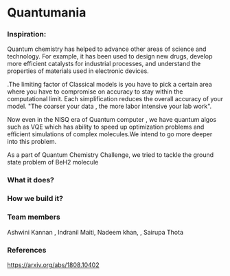 # Quantumania

### Inspiration:
Quantum chemistry has helped to advance other areas of science and technology. For example, it has been used to design new drugs, develop more efficient catalysts for industrial processes, and understand the properties of materials used in electronic devices.

.The limiting factor of Classical models is you have to pick a certain area where you have to compromise on accuracy to stay within the computational limit. Each simplification  reduces the overall accuracy  of your model. "The coarser your data , the more labor intensive your lab work". 

Now even in the NISQ era of Quantum computer , we have quantum algos such as VQE  which has ability to speed up optimization problems and efficient simulations of complex molecules.We intend to go more deeper into this problem. 

As a part of Quantum Chemistry Challenge, we  tried to tackle the ground state problem of BeH2 molecule  



### What it does?



### How we build it?




### Team members
Ashwini Kannan , Indranil Maiti, Nadeem khan, , Sairupa Thota  







### References
https://arxiv.org/abs/1808.10402
